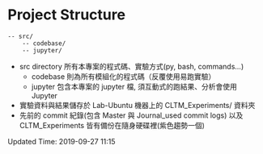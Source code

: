 # Project Structure
```
-- src/
    -- codebase/
    -- jupyter/
```

* src directory 所有本專案的程式碼、實驗方式(py, bash, commands...)
    * codebase 則為所有模組化的程式碼（反覆使用易跑實驗）
    * jupyter 包含本專案的 jupyter 檔, 須互動式的跑結果、分析會使用 Jupyter
* 實驗資料與結果儲存於 Lab-Ubuntu 機器上的 CLTM_Experiments/ 資料夾
* 先前的 commit 紀錄(包含 Master 與 Journal_used commit logs) 以及 CLTM_Experiments 皆有備份在隨身硬碟裡(紫色趨勢一個)

Updated Time: 2019-09-27 11:15